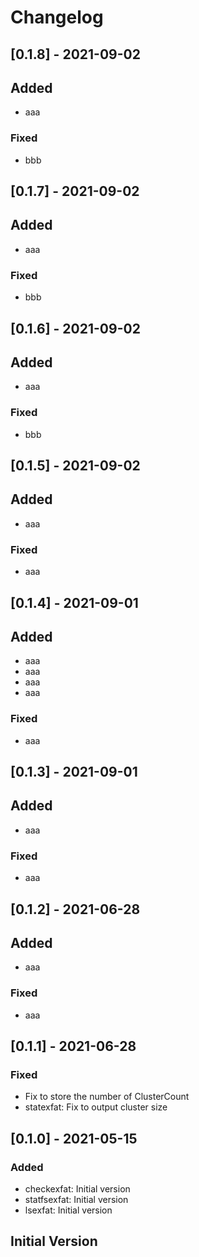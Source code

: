 # Changelog

## [0.1.8] - 2021-09-02

## Added

- aaa

### Fixed

- bbb

## [0.1.7] - 2021-09-02

## Added

- aaa

### Fixed

- bbb

## [0.1.6] - 2021-09-02

## Added

- aaa

### Fixed

- bbb

## [0.1.5] - 2021-09-02

## Added

- aaa

### Fixed

- aaa

## [0.1.4] - 2021-09-01

## Added

- aaa
- aaa
- aaa
- aaa

### Fixed

- aaa

## [0.1.3] - 2021-09-01

## Added

- aaa

### Fixed

- aaa

## [0.1.2] - 2021-06-28

## Added

- aaa

### Fixed

- aaa

## [0.1.1] - 2021-06-28

### Fixed

- Fix to store the number of ClusterCount
- statexfat: Fix to output cluster size

## [0.1.0] - 2021-05-15

### Added

- checkexfat: Initial version
- statfsexfat: Initial version
- lsexfat: Initial version

## Initial Version
